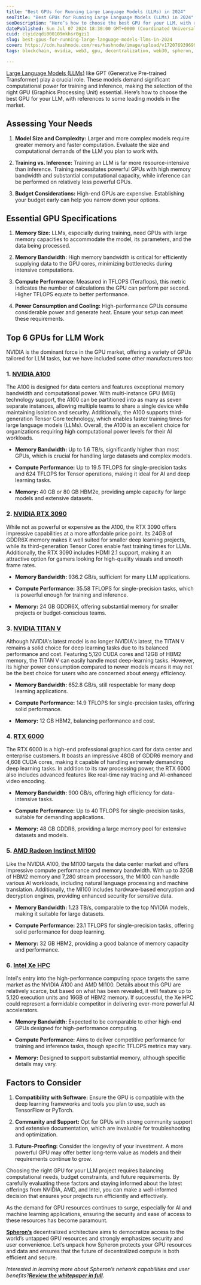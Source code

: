 ```yaml
---
title: "Best GPUs for Running Large Language Models (LLMs) in 2024"
seoTitle: "Best GPUs for Running Large Language Models (LLMs) in 2024"
seoDescription: "Here’s how to choose the best GPU for your LLM, with references to some leading models in the market."
datePublished: Sun Jul 07 2024 18:30:00 GMT+0000 (Coordinated Universal Time)
cuid: clyidzqdi000109mkhsr0gzi1
slug: best-gpus-for-running-large-language-models-llms-in-2024
cover: https://cdn.hashnode.com/res/hashnode/image/upload/v1720769396992/b58e90b4-6bf8-4ac8-9d91-93f07d52d439.png
tags: blockchain, nvidia, web3, gpu, decentralization, web30, spheron, llm, large-language-models

---
```


[Large Language Models (LLMs)](https://en.wikipedia.org/wiki/Large_language_model) like GPT (Generative Pre-trained Transformer) play a crucial role. These models demand significant computational power for training and inference, making the selection of the right GPU (Graphics Processing Unit) essential. Here’s how to choose the best GPU for your LLM, with references to some leading models in the market.

## Assessing Your Needs

1. **Model Size and Complexity:** Larger and more complex models require greater memory and faster computation. Evaluate the size and computational demands of the LLM you plan to work with.
    
2. **Training vs. Inference:** Training an LLM is far more resource-intensive than inference. Training necessitates powerful GPUs with high memory bandwidth and substantial computational capacity, while inference can be performed on relatively less powerful GPUs.
    
3. **Budget Considerations:** High-end GPUs are expensive. Establishing your budget early can help you narrow down your options.
    

## Essential GPU Specifications

1. **Memory Size:** LLMs, especially during training, need GPUs with large memory capacities to accommodate the model, its parameters, and the data being processed.
    
2. **Memory Bandwidth:** High memory bandwidth is critical for efficiently supplying data to the GPU cores, minimizing bottlenecks during intensive computations.
    
3. **Compute Performance:** Measured in TFLOPS (Teraflops), this metric indicates the number of calculations the GPU can perform per second. Higher TFLOPS equate to better performance.
    
4. **Power Consumption and Cooling:** High-performance GPUs consume considerable power and generate heat. Ensure your setup can meet these requirements.
    

## Top 6 GPUs for LLM Work

NVIDIA is the dominant force in the GPU market, offering a variety of GPUs tailored for LLM tasks, but we have included some other manufacturers too:

### **1\.** [**NVIDIA A100**](https://www.nvidia.com/en-in/data-center/a100/)

The A100 is designed for data centers and features exceptional memory bandwidth and computational power. With multi-instance GPU (MIG) technology support, the A100 can be partitioned into as many as seven separate instances, allowing multiple teams to share a single device while maintaining isolation and security. Additionally, the A100 supports third-generation Tensor Core technology, which enables faster training times for large language models (LLMs). Overall, the A100 is an excellent choice for organizations requiring high computational power levels for their AI workloads.

* **Memory Bandwidth:** Up to 1.6 TB/s, significantly higher than most GPUs, which is crucial for handling large datasets and complex models.
    
* **Compute Performance:** Up to 19.5 TFLOPS for single-precision tasks and 624 TFLOPS for Tensor operations, making it ideal for AI and deep learning tasks.
    
* **Memory:** 40 GB or 80 GB HBM2e, providing ample capacity for large models and extensive datasets.
    

### **2\.** [**NVIDIA RTX 3090**](https://www.nvidia.com/en-in/geforce/graphics-cards/30-series/rtx-3090-3090ti/)

While not as powerful or expensive as the A100, the RTX 3090 offers impressive capabilities at a more affordable price point. Its 24GB of GDDR6X memory makes it well suited for smaller deep learning projects, while its third-generation Tensor Cores enable fast training times for LLMs. Additionally, the RTX 3090 includes HDMI 2.1 support, making it an attractive option for gamers looking for high-quality visuals and smooth frame rates.

* **Memory Bandwidth:** 936.2 GB/s, sufficient for many LLM applications.
    
* **Compute Performance:** 35.58 TFLOPS for single-precision tasks, which is powerful enough for training and inference.
    
* **Memory:** 24 GB GDDR6X, offering substantial memory for smaller projects or budget-conscious teams.
    

### **3\.** [**NVIDIA TITAN V**](https://nvidianews.nvidia.com/news/nvidia-titan-v-transforms-the-pc-into-ai-supercomputer)

Although NVIDIA's latest model is no longer NVIDIA's latest, the TITAN V remains a solid choice for deep learning tasks due to its balanced performance and cost. Featuring 5,120 CUDA cores and 12GB of HBM2 memory, the TITAN V can easily handle most deep-learning tasks. However, its higher power consumption compared to newer models means it may not be the best choice for users who are concerned about energy efficiency.

* **Memory Bandwidth:** 652.8 GB/s, still respectable for many deep learning applications.
    
* **Compute Performance:** 14.9 TFLOPS for single-precision tasks, offering solid performance.
    
* **Memory:** 12 GB HBM2, balancing performance and cost.
    

### **4\.** [**RTX 6000**](https://www.nvidia.com/en-in/design-visualization/rtx-6000/)

The RTX 6000 is a high-end professional graphics card for data center and enterprise customers. It boasts an impressive 48GB of GDDR6 memory and 4,608 CUDA cores, making it capable of handling extremely demanding deep learning tasks. In addition to its raw processing power, the RTX 6000 also includes advanced features like real-time ray tracing and AI-enhanced video encoding.

* **Memory Bandwidth:** 900 GB/s, offering high efficiency for data-intensive tasks.
    
* **Compute Performance:** Up to 40 TFLOPS for single-precision tasks, suitable for demanding applications.
    
* **Memory:** 48 GB GDDR6, providing a large memory pool for extensive datasets and models.
    

### **5\.** [**AMD Radeon Instinct MI100**](https://www.amd.com/en/products/accelerators/instinct/mi100.html)

Like the NVIDIA A100, the MI100 targets the data center market and offers impressive compute performance and memory bandwidth. With up to 32GB of HBM2 memory and 7,280 stream processors, the MI100 can handle various AI workloads, including natural language processing and machine translation. Additionally, the MI100 includes hardware-based encryption and decryption engines, providing enhanced security for sensitive data.

* **Memory Bandwidth:** 1.23 TB/s, comparable to the top NVIDIA models, making it suitable for large datasets.
    
* **Compute Performance:** 23.1 TFLOPS for single-precision tasks, offering solid performance for deep learning.
    
* **Memory:** 32 GB HBM2, providing a good balance of memory capacity and performance.
    

### **6\.** [**Intel Xe HPC**](https://en.wikipedia.org/wiki/Intel_Xe)

Intel's entry into the high-performance computing space targets the same market as the NVIDIA A100 and AMD MI100. Details about this GPU are relatively scarce, but based on what has been revealed, it will feature up to 5,120 execution units and 16GB of HBM2 memory. If successful, the Xe HPC could represent a formidable competitor in delivering ever-more powerful AI accelerators.

* **Memory Bandwidth:** Expected to be comparable to other high-end GPUs designed for high-performance computing.
    
* **Compute Performance:** Aims to deliver competitive performance for training and inference tasks, though specific TFLOPS metrics may vary.
    
* **Memory:** Designed to support substantial memory, although specific details may vary.
    

## Factors to Consider

1. **Compatibility with Software:** Ensure the GPU is compatible with the deep learning frameworks and tools you plan to use, such as TensorFlow or PyTorch.
    
2. **Community and Support:** Opt for GPUs with strong community support and extensive documentation, which are invaluable for troubleshooting and optimization.
    
3. **Future-Proofing:** Consider the longevity of your investment. A more powerful GPU may offer better long-term value as models and their requirements continue to grow.
    

Choosing the right GPU for your LLM project requires balancing computational needs, budget constraints, and future requirements. By carefully evaluating these factors and staying informed about the latest offerings from NVIDIA, AMD, and Intel, you can make a well-informed decision that ensures your projects run efficiently and effectively.

As the demand for GPU resources continues to surge, especially for AI and machine learning applications, ensuring the security and ease of access to these resources has become paramount.

[**Spheron’s**](https://www.spheron.network/) decentralized architecture aims to democratize access to the world’s untapped GPU resources and strongly emphasizes security and user convenience. Let’s unpack how Spheron protects your GPU resources and data and ensures that the future of decentralized compute is both efficient and secure.

*Interested in learning more about Spheron’s network capabilities and user benefits?*[***Review the whitepaper in full***](https://www.spheron.network/whitepaper/)*.*